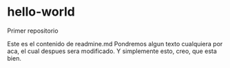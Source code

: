 # hello-world
Primer repositorio

Este es el contenido de readmine.md
Pondremos algun texto cualquiera por aca, el cual despues sera modificado.
Y simplemente esto, creo, que esta bien.
